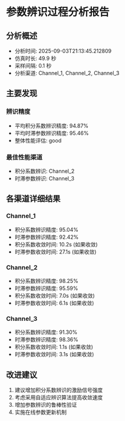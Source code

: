 
# 参数辨识过程分析报告

## 分析概述
- 分析时间: 2025-09-03T21:13:45.212809
- 仿真时长: 49.9 秒
- 采样间隔: 0.1 秒
- 分析渠道: Channel_1, Channel_2, Channel_3

## 主要发现

### 辨识精度
- 平均积分系数辨识精度: 94.87%
- 平均时滞参数辨识精度: 95.46%
- 整体性能评估: good

### 最佳性能渠道
- 积分系数辨识: Channel_2
- 时滞参数辨识: Channel_3

## 各渠道详细结果


### Channel_1
- 积分系数辨识精度: 95.04%
- 时滞参数辨识精度: 92.42%
- 积分系数收敛时间: 10.2s (如果收敛)
- 时滞参数收敛时间: 27.1s (如果收敛)


### Channel_2
- 积分系数辨识精度: 98.25%
- 时滞参数辨识精度: 95.59%
- 积分系数收敛时间: 7.0s (如果收敛)
- 时滞参数收敛时间: 6.1s (如果收敛)


### Channel_3
- 积分系数辨识精度: 91.30%
- 时滞参数辨识精度: 98.36%
- 积分系数收敛时间: 1.1s (如果收敛)
- 时滞参数收敛时间: 3.1s (如果收敛)


## 改进建议

1. 建议增加积分系数辨识的激励信号强度
2. 考虑采用自适应辨识算法提高收敛速度
3. 增加参数辨识的鲁棒性验证
4. 实施在线参数更新机制
